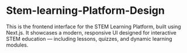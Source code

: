 # Stem-learning-Platform-Design
This is the frontend interface for the STEM Learning Platform, built using Next.js. It showcases a modern, responsive UI designed for interactive STEM education — including lessons, quizzes, and dynamic learning modules.
